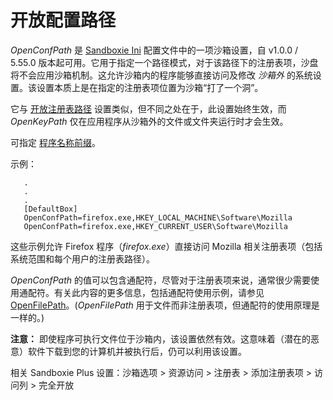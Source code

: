 # 开放配置路径

_OpenConfPath_ 是 [Sandboxie Ini](SandboxieIni.md) 配置文件中的一项沙箱设置，自 v1.0.0 / 5.55.0 版本起可用。它用于指定一个路径模式，对于该路径下的注册表项，沙盘将不会应用沙箱机制。这允许沙箱内的程序能够直接访问及修改 _沙箱外_ 的系统设置。该设置本质上是在指定的注册表项位置为沙箱“打了一个洞”。

它与 [开放注册表路径](OpenKeyPath.md) 设置类似，但不同之处在于，此设置始终生效，而 _OpenKeyPath_ 仅在应用程序从沙箱外的文件或文件夹运行时才会生效。

可指定 [程序名称前缀](ProgramNamePrefix.md)。

示例：
```
   .
   .
   .
   [DefaultBox]
   OpenConfPath=firefox.exe,HKEY_LOCAL_MACHINE\Software\Mozilla
   OpenConfPath=firefox.exe,HKEY_CURRENT_USER\Software\Mozilla
```

这些示例允许 Firefox 程序（_firefox.exe_）直接访问 Mozilla 相关注册表项（包括系统范围和每个用户的注册表路径）。

_OpenConfPath_ 的值可以包含通配符，尽管对于注册表项来说，通常很少需要使用通配符。有关此内容的更多信息，包括通配符使用示例，请参见 [OpenFilePath](OpenFilePath.md)。(_OpenFilePath_ 用于文件而非注册表项，但通配符的使用原理是一样的。)

**注意：** 即使程序可执行文件位于沙箱内，该设置依然有效。这意味着（潜在的恶意）软件下载到您的计算机并被执行后，仍可以利用该设置。

相关 Sandboxie Plus 设置：沙箱选项 > 资源访问 > 注册表 > 添加注册表项 > 访问列 > 完全开放